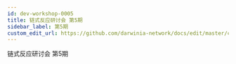 ```yaml
---
id: dev-workshop-0005
title: 链式反应研讨会 第5期
sidebar_label: 第5期
custom_edit_url: https://github.com/darwinia-network/docs/edit/master/content/zh-CN/dev-workshop-0005.md
---
```


链式反应研讨会 第5期


